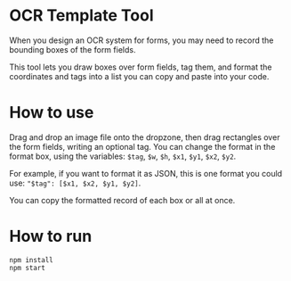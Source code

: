 # OCR Template Tool

When you design an OCR system for forms, you may need to record the bounding boxes of the form fields. 

This tool lets you draw boxes over form fields, tag them, and format the coordinates and tags into a list you can copy and paste into your code.

# How to use

Drag and drop an image file onto the dropzone, then drag rectangles over the form fields, writing an optional tag. You can change the format in the format box, using the variables: `$tag`, `$w`, `$h`, `$x1`, `$y1`, `$x2`, `$y2`.

For example, if you want to format it as JSON, this is one format you could use: `"$tag": [$x1, $x2, $y1, $y2]`.

You can copy the formatted record of each box or all at once.

# How to run
```
npm install
npm start
```